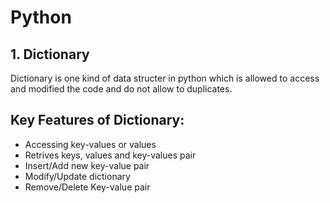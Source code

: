 # Python

## 1. Dictionary
Dictionary is one kind of data structer in python which is allowed to access and modified the code and do not allow to duplicates.

Key Features of Dictionary:
- 
- Accessing key-values or values
- Retrives keys, values and key-values pair
- Insert/Add new key-value pair
- Modify/Update dictionary
- Remove/Delete Key-value pair